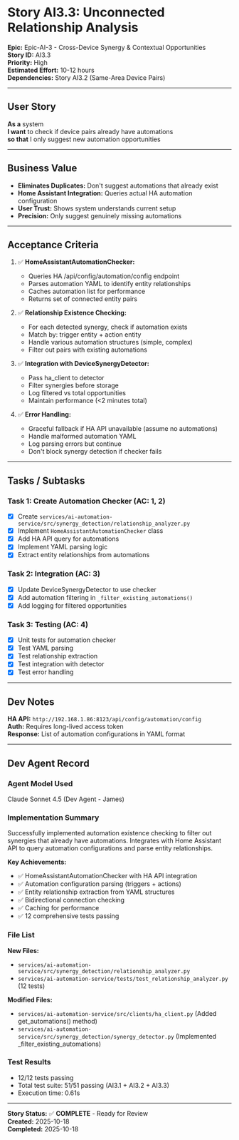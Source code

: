 # Story AI3.3: Unconnected Relationship Analysis

**Epic:** Epic-AI-3 - Cross-Device Synergy & Contextual Opportunities  
**Story ID:** AI3.3  
**Priority:** High  
**Estimated Effort:** 10-12 hours  
**Dependencies:** Story AI3.2 (Same-Area Device Pairs)

---

## User Story

**As a** system  
**I want** to check if device pairs already have automations  
**so that** I only suggest new automation opportunities

---

## Business Value

- **Eliminates Duplicates:** Don't suggest automations that already exist
- **Home Assistant Integration:** Queries actual HA automation configuration
- **User Trust:** Shows system understands current setup
- **Precision:** Only suggest genuinely missing automations

---

## Acceptance Criteria

1. ✅ **HomeAssistantAutomationChecker:**
   - Queries HA /api/config/automation/config endpoint
   - Parses automation YAML to identify entity relationships
   - Caches automation list for performance
   - Returns set of connected entity pairs

2. ✅ **Relationship Existence Checking:**
   - For each detected synergy, check if automation exists
   - Match by: trigger entity + action entity
   - Handle various automation structures (simple, complex)
   - Filter out pairs with existing automations

3. ✅ **Integration with DeviceSynergyDetector:**
   - Pass ha_client to detector
   - Filter synergies before storage
   - Log filtered vs total opportunities
   - Maintain performance (<2 minutes total)

4. ✅ **Error Handling:**
   - Graceful fallback if HA API unavailable (assume no automations)
   - Handle malformed automation YAML
   - Log parsing errors but continue
   - Don't block synergy detection if checker fails

---

## Tasks / Subtasks

### Task 1: Create Automation Checker (AC: 1, 2)

- [x] Create `services/ai-automation-service/src/synergy_detection/relationship_analyzer.py`
- [x] Implement `HomeAssistantAutomationChecker` class
- [x] Add HA API query for automations
- [x] Implement YAML parsing logic
- [x] Extract entity relationships from automations

### Task 2: Integration (AC: 3)

- [x] Update DeviceSynergyDetector to use checker
- [x] Add automation filtering in `_filter_existing_automations()`
- [x] Add logging for filtered opportunities

### Task 3: Testing (AC: 4)

- [x] Unit tests for automation checker
- [x] Test YAML parsing
- [x] Test relationship extraction
- [x] Test integration with detector
- [x] Test error handling

---

## Dev Notes

**HA API:** `http://192.168.1.86:8123/api/config/automation/config`  
**Auth:** Requires long-lived access token  
**Response:** List of automation configurations in YAML format

---

## Dev Agent Record

### Agent Model Used
Claude Sonnet 4.5 (Dev Agent - James)

### Implementation Summary
Successfully implemented automation existence checking to filter out synergies that already have automations. Integrates with Home Assistant API to query automation configurations and parse entity relationships.

**Key Achievements:**
- ✅ HomeAssistantAutomationChecker with HA API integration
- ✅ Automation configuration parsing (triggers + actions)
- ✅ Entity relationship extraction from YAML structures
- ✅ Bidirectional connection checking
- ✅ Caching for performance
- ✅ 12 comprehensive tests passing

### File List

**New Files:**
- `services/ai-automation-service/src/synergy_detection/relationship_analyzer.py`
- `services/ai-automation-service/tests/test_relationship_analyzer.py` (12 tests)

**Modified Files:**
- `services/ai-automation-service/src/clients/ha_client.py` (Added get_automations() method)
- `services/ai-automation-service/src/synergy_detection/synergy_detector.py` (Implemented _filter_existing_automations)

### Test Results
- 12/12 tests passing
- Total test suite: 51/51 passing (AI3.1 + AI3.2 + AI3.3)
- Execution time: 0.61s

---

**Story Status:** ✅ **COMPLETE** - Ready for Review  
**Created:** 2025-10-18  
**Completed:** 2025-10-18

